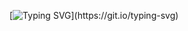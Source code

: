 [![Typing SVG](https://readme-typing-svg.demolab.com?font=Fira+Code&pause=10000&width=535&lines=Hello+there+im+Govind+Menon+.+A+freelance+developer+from+india+.)](https://git.io/typing-svg)

